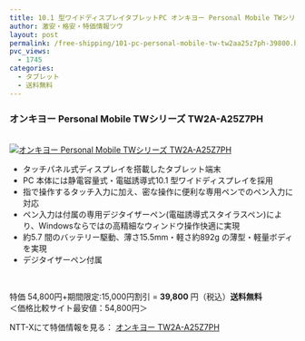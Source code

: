 ```yaml
---
title: 10.1 型ワイドディスプレイタブレットPC オンキヨー Personal Mobile TWシリーズ TW2A-A25Z7PH 特価39800円！送料無料！
author: 激安・格安・特価情報ツウ
layout: post
permalink: /free-shipping/101-pc-personal-mobile-tw-tw2aa25z7ph-39800.html
pvc_views:
  - 1745
categories:
  - タブレット
  - 送料無料
---
```

### オンキヨー Personal Mobile TWシリーズ TW2A-A25Z7PH

<div class="img-bg2 img_L">
  <a href="http://px.a8.net/svt/ejp?a8mat=ZYP6S+8IMA3E+S1Q+BWGDT&#038;a8ejpredirect=http://nttxstore.jp/_II_ON13824575" target="_blank"><br /> <img border="0" alt="オンキヨー Personal Mobile TWシリーズ TW2A-A25Z7PH" src="http://i1.wp.com/image.nttxstore.jp/l2_images/O/ON/ON13824575.jpg?w=120" data-recalc-dims="1" /></a>
</div>

<!--more-->

  * タッチパネル式ディスプレイを搭載したタブレット端末
  * PC 本体には静電容量式・電磁誘導式10.1 型ワイドディスプレイを採用
  * 指で操作するタッチ入力に加え、密な操作に便利な専用ペンでのペン入力に対応
  * ペン入力は付属の専用デジタイザーペン(電磁誘導式スタイラスペン)により、Windowsならではの高精細なウィンドウ操作快適に実現
  * 約5.7 間のバッテリー駆動、薄さ15.5mm・軽さ約892g の薄型・軽量ボディを実現
  * デジタイザーペン付属

<br clear="all" />

特価 54,800円+期間限定:15,000円割引 = <span class="tokka-price"><strong>39,800</strong></span> 円（税込）**送料無料**  
＜価格比較サイト最安値：54,800円＞

NTT-Xにて特価情報を見る： <span class="fs150p"><a href="http://px.a8.net/svt/ejp?a8mat=ZYP6S+8IMA3E+S1Q+BWGDT&#038;a8ejpredirect=http://nttxstore.jp/_II_ON13824575" target="_blank">オンキヨー TW2A-A25Z7PH</a></span>